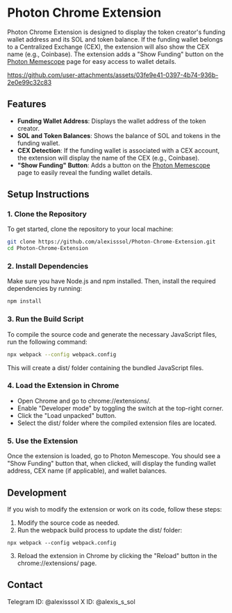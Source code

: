 # Photon Chrome Extension

Photon Chrome Extension is designed to display the token creator's funding wallet address and its SOL and token balance. If the funding wallet belongs to a Centralized Exchange (CEX), the extension will also show the CEX name (e.g., Coinbase). The extension adds a "Show Funding" button on the [Photon Memescope](https://photon-sol.tinyastro.io/en/memescope/*) page for easy access to wallet details.

https://github.com/user-attachments/assets/03fe9e41-0397-4b74-936b-2e0e99c32c83

## Features

- **Funding Wallet Address**: Displays the wallet address of the token creator.
- **SOL and Token Balances**: Shows the balance of SOL and tokens in the funding wallet.
- **CEX Detection**: If the funding wallet is associated with a CEX account, the extension will display the name of the CEX (e.g., Coinbase).
- **"Show Funding" Button**: Adds a button on the [Photon Memescope](https://photon-sol.tinyastro.io/en/memescope/*) page to easily reveal the funding wallet details.

## Setup Instructions

### 1. Clone the Repository

To get started, clone the repository to your local machine:

```bash
git clone https://github.com/alexisssol/Photon-Chrome-Extension.git
cd Photon-Chrome-Extension
```

### 2. Install Dependencies

Make sure you have Node.js and npm installed. Then, install the required dependencies by running:

```bash
npm install
```

### 3. Run the Build Script

To compile the source code and generate the necessary JavaScript files, run the following command:

```bash
npx webpack --config webpack.config
```
This will create a dist/ folder containing the bundled JavaScript files.

### 4. Load the Extension in Chrome

- Open Chrome and go to chrome://extensions/.
- Enable "Developer mode" by toggling the switch at the top-right corner.
- Click the "Load unpacked" button.
- Select the dist/ folder where the compiled extension files are located.

### 5. Use the Extension

Once the extension is loaded, go to Photon Memescope. You should see a "Show Funding" button that, when clicked, will display the funding wallet address, CEX name (if applicable), and wallet balances.

## Development

If you wish to modify the extension or work on its code, follow these steps:

1. Modify the source code as needed.
2. Run the webpack build process to update the dist/ folder:

```
npx webpack --config webpack.config
```
3. Reload the extension in Chrome by clicking the "Reload" button in the chrome://extensions/ page.

## Contact

Telegram ID: @alexisssol 
X ID: @alexis_s_sol 
